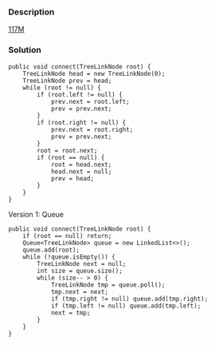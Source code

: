 ### Description
[117M](https://leetcode.com/problems/populating-next-right-pointers-in-each-node-ii/description/)

### Solution

    public void connect(TreeLinkNode root) {
        TreeLinkNode head = new TreeLinkNode(0);
        TreeLinkNode prev = head;
        while (root != null) {
            if (root.left != null) {
                prev.next = root.left;
                prev = prev.next;
            }
            if (root.right != null) {
                prev.next = root.right;
                prev = prev.next;
            }
            root = root.next;
            if (root == null) {
                root = head.next;
                head.next = null;
                prev = head;
            }
        }
    }

Version 1: Queue

    public void connect(TreeLinkNode root) {
        if (root == null) return;
        Queue<TreeLinkNode> queue = new LinkedList<>();
        queue.add(root);
        while (!queue.isEmpty()) {
            TreeLinkNode next = null;
            int size = queue.size();
            while (size-- > 0) {
                TreeLinkNode tmp = queue.poll();
                tmp.next = next;
                if (tmp.right != null) queue.add(tmp.right);
                if (tmp.left != null) queue.add(tmp.left);
                next = tmp;
            }        
        }
    }
